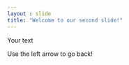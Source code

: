 ```yaml
---
layout : slide
title: "Welcome to our second slide!"
---
```

Your text

Use the left arrow to go back!
